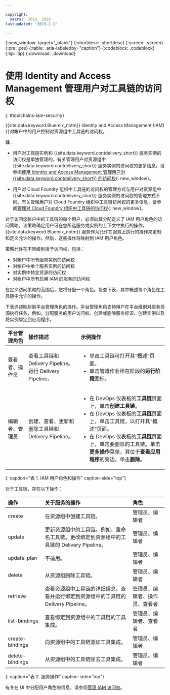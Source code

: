 ```yaml
---

copyright:
  years:  2018, 2019
lastupdated: "2019-2-1"

---
```


{:new_window: target="_blank"}
{:shortdesc: .shortdesc}
{:screen: .screen}
{:pre: .pre}
{:table: .aria-labeledby="caption"}
{:codeblock: .codeblock}
{:tip: .tip}
{:download: .download}


# 使用 Identity and Access Management 管理用户对工具链的访问权
{: #toolchains-iam-security}

{{site.data.keyword.Bluemix_notm}} Identity and Access Management (IAM) 针对帐户中的用户控制对资源组中工具链的访问权。 

**注**： 

* 用户对工具链实例和 {{site.data.keyword.contdelivery_short}} 服务实例的访问权是单独管理的。有关管理用户对资源组中 {{site.data.keyword.contdelivery_short}} 服务实例的访问权的更多信息，请参阅[使用 Identity and Access Management 管理用户对 {{site.data.keyword.contdelivery_short}} 的访问权](/docs/services/ContinuousDelivery?topic=ContinuousDelivery-cd-iam-security){: new_window}。

* 用户对 Cloud Foundry 组织中工具链的访问权的管理方式与用户对资源组中 {{site.data.keyword.contdelivery_short}} 服务实例的访问权的管理方式不同。有关管理用户对 Cloud Foundry 组织中工具链访问权的更多信息，请参阅[管理对 Cloud Foundry 组织中工具链的访问权](/docs/services/ContinuousDelivery?topic=ContinuousDelivery-toolchains-using#managing_access_orgs){: new_window}。

对于访问您帐户中的工具链的每个用户，必须向其分配定义了 IAM 用户角色的访问策略。该策略确定用户可在您所选服务或实例的上下文中执行的操作。
{{site.data.keyword.Bluemix_notm}} 服务作为允许在服务上执行的操作来定制和定义允许的操作。然后，这些操作将映射到 IAM 用户角色。

策略允许在不同级别授予访问权，包括： 

* 对帐户中所有服务实例的访问权
* 对帐户中单个服务实例的访问权
* 对实例中特定资源的访问权
* 对帐户中所有启用 IAM 的服务的访问权

在定义访问策略的范围后，您将分配一个角色。复查下表，其中概述每个角色在工具链中允许的操作。

下表详述映射到平台管理角色的操作。平台管理角色支持用户在平台级别对服务资源执行任务，例如，分配服务的用户访问权、创建或删除服务标识、创建实例以及将实例绑定到应用程序。

|平台管理角色|操作描述|示例操作|
|:-----------------|:-----------------|:-----------------|
|查看者、操作员|查看工具链和 Delivery Pipeline。运行 Delivery Pipeline。| <ul><li>单击工具链可打开其“概述”页面。</li><li>单击管道作业所在阶段的**运行阶段**图标。</li></ul> |
|编辑者、管理员|创建、查看、更新和删除工具链和 Delivery Pipeline。|<ul><li>在 DevOps 仪表板的**工具链**页面上，单击**创建工具链**。</li><li>在 DevOps 仪表板的**工具链**页面上，单击工具链，以打开其“概述”页面。</li><li>在 DevOps 仪表板的**工具链**页面上，单击要删除的工具链。单击**更多操作**菜单，其位于**查看应用程序**的旁边。单击**删除**。</li></ul> |
{: caption="表 1. IAM 用户角色和操作" caption-side="top"}

 对于工具链，存在以下操作：

|操作|关于服务的操作|角色
|:-----------------|:-----------------|:--------------|
| create |在资源组中创建工具链。|管理员、编辑者 |
| update |更新资源组中的工具链。例如，重命名工具链。更改绑定到资源组中的工具链的 Delivery Pipeline。|管理员、编辑者 |
| update_plan |不适用。|管理员、编辑者 |
| delete |从资源组删除工具链。|管理员、编辑者 |
| retrieve |查看资源组中工具链的详细信息。查看并运行绑定到资源组中的工具链的 Delivery Pipeline。|管理员、编辑者、操作员、查看者|
| list-bindings |查看绑定到资源组中的工具链的工具集成。|管理员、编辑者、查看者|
| create-bindings |向资源组中的工具链添加工具集成。|管理员、编辑者 |
| delete-bindings |从资源组中的工具链除去工具集成。|管理员、编辑者 |
{: caption="表 2. 服务操作" caption-side="top"}

有关在 UI 中分配用户角色的信息，请参阅[管理 IAM 访问权](/docs/iam?topic=iam-iammanidaccser)。

<!--This link is not live in production yet. Use https://console.bluemix.net/docs/iam/iamusermanage.html#iamusermanage until the link above is available in production.-->
